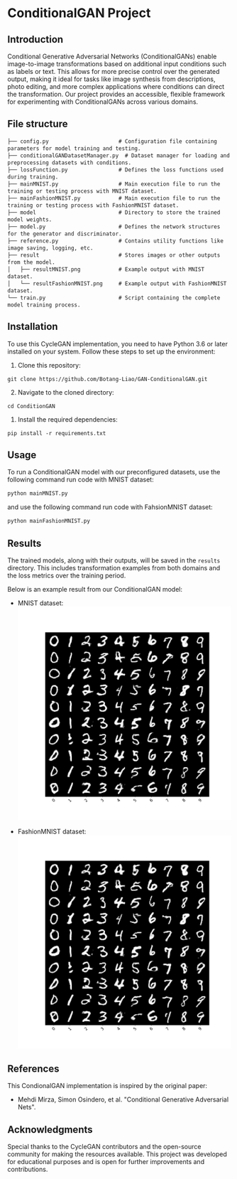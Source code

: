 # ConditionalGAN Project

## Introduction
Conditional Generative Adversarial Networks (ConditionalGANs) enable image-to-image transformations based on additional input conditions such as labels or text. This allows for more precise control over the generated output, making it ideal for tasks like image synthesis from descriptions, photo editing, and more complex applications where conditions can direct the transformation. Our project provides an accessible, flexible framework for experimenting with ConditionalGANs across various domains.

## File structure
```
├── config.py                      # Configuration file containing parameters for model training and testing.
├── conditionalGANDatasetManager.py  # Dataset manager for loading and preprocessing datasets with conditions.
├── lossFunction.py                # Defines the loss functions used during training.
├── mainMNIST.py                   # Main execution file to run the training or testing process with MNIST dataset.
├── mainFashionMNIST.py            # Main execution file to run the training or testing process with FashionMNIST dataset.
├── model                          # Directory to store the trained model weights.
├── model.py                       # Defines the network structures for the generator and discriminator.
├── reference.py                   # Contains utility functions like image saving, logging, etc.
├── result                         # Stores images or other outputs from the model.
│   ├── resultMNIST.png            # Example output with MNIST dataset.
│   └── resultFashionMNIST.png     # Example output with FashionMNIST dataset.
└── train.py                       # Script containing the complete model training process.
```

## Installation
To use this CycleGAN implementation, you need to have Python 3.6 or later installed on your system. Follow these steps to set up the environment:
1. Clone this repository:
```
git clone https://github.com/Botang-Liao/GAN-ConditionalGAN.git
```
2. Navigate to the cloned directory:
```
cd ConditionGAN
```
1. Install the required dependencies:
```
pip install -r requirements.txt
```

## Usage
To run a ConditionalGAN model with our preconfigured datasets, use the following command run code with MNIST dataset:
```python
python mainMNIST.py 
```

and use the following command run code with FahsionMNIST dataset:
```python
python mainFashionMNIST.py 
```

## Results
The trained models, along with their outputs, will be saved in the `results` directory. This includes transformation examples from both domains and the loss metrics over the training period.

Below is an example result from our ConditionalGAN model:

- MNIST dataset:
    ![MNIST dataset](./result/resultMNIST.png)

- FashionMNIST dataset:
    ![FashionMNIST dataset](./result/resultMNIST.png)
## References
This CondionalGAN implementation is inspired by the original paper:
- Mehdi Mirza, Simon Osindero, et al. "Conditional Generative Adversarial Nets".

## Acknowledgments
Special thanks to the CycleGAN contributors and the open-source community for making the resources available. This project was developed for educational purposes and is open for further improvements and contributions.